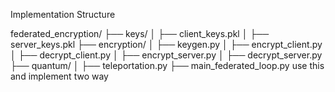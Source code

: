 Implementation Structure 

federated_encryption/
├── keys/
│   ├── client_keys.pkl
│   ├── server_keys.pkl
├── encryption/
│   ├── keygen.py
│   ├── encrypt_client.py
│   ├── decrypt_client.py
│   ├── encrypt_server.py
│   ├── decrypt_server.py
├── quantum/
│   ├── teleportation.py
├── main_federated_loop.py use this and implement two way 
